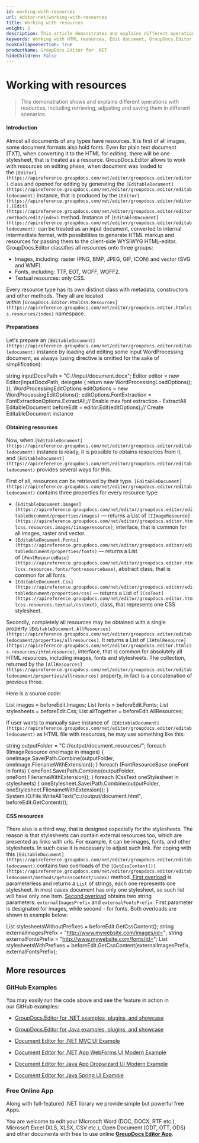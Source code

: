 ```yaml
---
id: working-with-resources
url: editor-net/working-with-resources
title: Working with resources
weight: 3
description: This article demonstrates and explains different operations with resources, including retrieving, adjusting and saving them in different scenarios when editing documents with GroupDocs.Editor for .NET.
keywords: Working with HTML resources, Edit document, GroupDocs.Editor
bookCollapseSection: true
productName: GroupDocs.Editor for .NET
hideChildren: False
---
```


# Working with resources

> This demonstration shows and explains different operations with resources, including retrieving, adjusting and saving them in different scenarios.

#### Introduction

Almost all documents of any types have resources. It is first of all images, some document formats also hold fonts. Even for plain text document (TXT), when converting it to the HTML for editing, there will be one stylesheet, that is treated as a resource. GroupDocs.Editor allows to work with resources on editing phase, when document was loaded to the `[Editor](https://apireference.groupdocs.com/net/editor/groupdocs.editor/editor)` class and opened for editing by generating the `[EditableDocument](https://apireference.groupdocs.com/net/editor/groupdocs.editor/editabledocument)` instance, that is produced by the `[Editor](https://apireference.groupdocs.com/net/editor/groupdocs.editor/editor).[Edit](https://apireference.groupdocs.com/net/editor/groupdocs.editor/editor/methods/edit/index)` method. Instance of `[EditableDocument](https://apireference.groupdocs.com/net/editor/groupdocs.editor/editabledocument) `can be treated as an input document, converted to internal intermediate format, with possibilities to generate HTML markup and resources for passing them to the client-side WYSIWYG HTML-editor. GroupDocs.Editor classifies all resources onto three groups:

*   Images, including: raster (PNG, BMP, JPEG, GIF, ICON) and vector (SVG and WMF).
*   Fonts, including: TTF, EOT, WOFF, WOFF2.
*   Textual resources: only CSS.

Every resource type has its own distinct class with metadata, constructors and other methods. They all are located within `[GroupDocs.Editor.HtmlCss.Resources](https://apireference.groupdocs.com/net/editor/groupdocs.editor.htmlcss.resources/index)` namespace.

#### Preparations

Let's prepare an `[EditableDocument](https://apireference.groupdocs.com/net/editor/groupdocs.editor/editabledocument)` instance by loading and editing some input WordProcessing document, as always (using directive is omitted for the sake of simplification):

string inputDocxPath = "C://input/document.docx";
Editor editor = new Editor(inputDocxPath, delegate { return new WordProcessingLoadOptions(); });
WordProcessingEditOptions editOptions = new WordProcessingEditOptions();
editOptions.FontExtraction = FontExtractionOptions.ExtractAll;// Enable max font extraction - ExtractAll
EditableDocument beforeEdit = editor.Edit(editOptions);// Create EditableDocument instance

#### Obtaining resources

Now, when `[EditableDocument](https://apireference.groupdocs.com/net/editor/groupdocs.editor/editabledocument)` instance is ready, it is possible to obtains resources from it, and `[EditableDocument](https://apireference.groupdocs.com/net/editor/groupdocs.editor/editabledocument)` provides several ways for this.

First of all, resources can be retrieved by their type. `[EditableDocument](https://apireference.groupdocs.com/net/editor/groupdocs.editor/editabledocument)` contains three properties for every resource type:

*   `[EditableDocument.Images](https://apireference.groupdocs.com/net/editor/groupdocs.editor/editabledocument/properties/images)` — returns a List of `[IImageResource](https://apireference.groupdocs.com/net/editor/groupdocs.editor.htmlcss.resources.images/iimageresource)`, interface, that is common for all images, raster and vector.
*   `[EditableDocument.Fonts](https://apireference.groupdocs.com/net/editor/groupdocs.editor/editabledocument/properties/fonts)` — returns a List of `[FontResourceBase](https://apireference.groupdocs.com/net/editor/groupdocs.editor.htmlcss.resources.fonts/fontresourcebase)`, abstract class, that is common for all fonts.
*   `[EditableDocument.Css](https://apireference.groupdocs.com/net/editor/groupdocs.editor/editabledocument/properties/css)` — returns a List of `[CssText](https://apireference.groupdocs.com/net/editor/groupdocs.editor.htmlcss.resources.textual/csstext)`, class, that represents one CSS stylesheet.

Secondly, completely all resources may be obtained with a single property `[EditableDocument.AllResources](https://apireference.groupdocs.com/net/editor/groupdocs.editor/editabledocument/properties/allresources)`. It returns a List of `[IHtmlResource](https://apireference.groupdocs.com/net/editor/groupdocs.editor.htmlcss.resources/ihtmlresource)`, interface, that is common for absolutely all HTML resources, including images, fonts and stylesheets. The collection, returned by the `[AllResources](https://apireference.groupdocs.com/net/editor/groupdocs.editor/editabledocument/properties/allresources)` property, in fact is a concatenation of previous three.

Here is a source code:

List<IImageResource> images = beforeEdit.Images;
List<FontResourceBase> fonts = beforeEdit.Fonts;
List<CssText> stylesheets = beforeEdit.Css;
List<IHtmlResource> allTogether = beforeEdit.AllResources;

If user wants to manually save instance of` [EditableDocument](https://apireference.groupdocs.com/net/editor/groupdocs.editor/editabledocument)` as HTML file with resources, he may use something like this:

string outputFolder = "C://output/document\_resources/";
foreach (IImageResource oneImage in images)
{
    oneImage.Save(Path.Combine(outputFolder, oneImage.FilenameWithExtension));
}
foreach (FontResourceBase oneFont in fonts)
{
    oneFont.Save(Path.Combine(outputFolder, oneFont.FilenameWithExtension));
}
foreach (CssText oneStylesheet in stylesheets)
{
    oneStylesheet.Save(Path.Combine(outputFolder, oneStylesheet.FilenameWithExtension));
}
System.IO.File.WriteAllText("c://output/document.html", beforeEdit.GetContent());

#### CSS resources

There also is a third way, that is designed especially for the stylesheets. The reason is that stylesheets can contain external resources too, which are presented as links with urls. For example, it can be images, fonts, and other stylesheets. In such case it is necessary to adjust such link. For coping with this `[EditableDocument](https://apireference.groupdocs.com/net/editor/groupdocs.editor/editabledocument)` contains two overloads of the `[GetCssContent()](https://apireference.groupdocs.com/net/editor/groupdocs.editor/editabledocument/methods/getcsscontent/index)` method.[ First overload](https://apireference.groupdocs.com/net/editor/groupdocs.editor/editabledocument/methods/getcsscontent) is parameterless and returns a `List` of strings, each one represents one stylesheet. In most cases document has only one stylesheet, so such list will have only one item. [Second overload](https://apireference.groupdocs.com/net/editor/groupdocs.editor.editabledocument/getcsscontent/methods/1) obtains two string parameters: `externalImagesPrefix` and `externalFontsPrefix`. First parameter is designated for images, while second - for fonts. Both overloads are shown in example below:

List<string> stylesheetsWithoutPrefixes = beforeEdit.GetCssContent();
string externalImagesPrefix = "http://www.mywebsite.com/images/id=";
string externalFontsPrefix = "http://www.mywebsite.com/fonts/id=";
List<string> stylesheetsWithPrefixes = beforeEdit.GetCssContent(externalImagesPrefix, externalFontsPrefix);

## More resources

### GitHub Examples

You may easily run the code above and see the feature in action in our GitHub examples:

*   [GroupDocs.Editor for .NET examples, plugins, and showcase](https://github.com/groupdocs-editor/GroupDocs.Editor-for-.NET)
    
*   [GroupDocs.Editor for Java examples, plugins, and showcase](https://github.com/groupdocs-editor/GroupDocs.Editor-for-Java)
    
*   [Document Editor for .NET MVC UI Example](https://github.com/groupdocs-editor/GroupDocs.Editor-for-.NET-MVC)
    
*   [Document Editor for .NET App WebForms UI Modern Example](https://github.com/groupdocs-editor/GroupDocs.Editor-for-.NET-WebForms)
    
*   [Document Editor for Java App Dropwizard UI Modern Example](https://github.com/groupdocs-editor/GroupDocs.Editor-for-Java-Dropwizard)
    
*   [Document Editor for Java Spring UI Example](https://github.com/groupdocs-editor/GroupDocs.Editor-for-Java-Spring)
    

### Free Online App

Along with full-featured .NET library we provide simple but powerful free Apps.

You are welcome to edit your Microsoft Word (DOC, DOCX, RTF etc.), Microsoft Excel (XLS, XLSX, CSV etc.), Open Document (ODT, OTT, ODS) and other documents with free to use online **[GroupDocs Editor App](https://products.groupdocs.app/editor)**.

